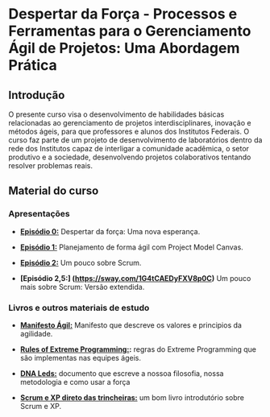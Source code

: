 # Despertar da Força - Processos e Ferramentas para o Gerenciamento Ágil de Projetos: Uma Abordagem Prática 

## Introdução

O presente curso visa o desenvolvimento de habilidades básicas relacionadas ao gerenciamento de projetos interdisciplinares, inovação e métodos ágeis, para que professores e alunos dos Institutos Federais. O curso faz parte de um projeto de desenvolvimento de laboratórios dentro da rede dos Institutos capaz de interligar a comunidade acadêmica, o setor produtivo e a sociedade, desenvolvendo projetos colaborativos tentando resolver problemas reais. 

## Material do curso

### Apresentações 

* **[Episódio 0:](https://sway.com/3QySEm3p923W7tOj)** Despertar da força: Uma nova esperança.

* **[Episódio 1:](https://sway.com/pKTJmQCw93OXs6NS)** Planejamento de forma ágil com Project Model Canvas.

* **[Episódio 2:](https://sway.com/1G4tCAEDyFXV8p0C)** Um pouco sobre Scrum.

* **[Episódio 2,5:] (https://sway.com/1G4tCAEDyFXV8p0C)** Um pouco mais sobre Scrum: Versão extendida.


### Livros e outros materiais de estudo

* **[Manifesto Ágil:](http://manifestoagil.com.br/)** Manifesto que descreve os valores e principios da agilidade.

* **[Rules of Extreme Programming:](http://www.extremeprogramming.org/rules.html):** regras do Extreme Programming que são implementas nas equipes ágeis. 

* **[DNA Leds:](https://www.gitbook.com/book/leds/dna-leds/details)** documento que escreve a nossoa filosofia, nossa metodologia e como usar a força

* **[Scrum e XP direto das trincheiras:](https://www.infoq.com/br/minibooks/scrum-xp-from-the-trenches)** um bom livro introdutório sobre Scrum e XP. 
